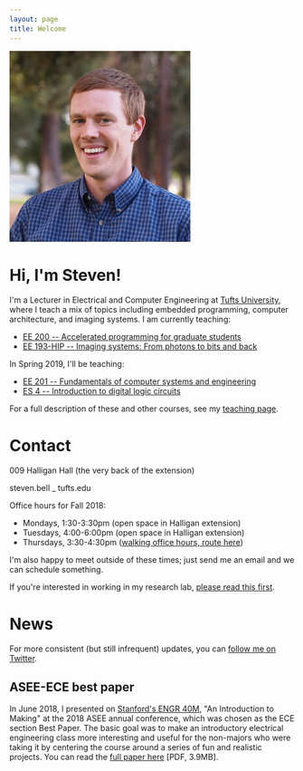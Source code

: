 ```yaml
---
layout: page
title: Welcome
---
```

<img class="floater" src="assets/img/portrait.jpg" />

# Hi, I'm Steven!

I'm a Lecturer in Electrical and Computer Engineering at [Tufts University](http://tufts.edu), where I teach a mix of topics including embedded programming, computer architecture, and imaging systems.  I am currently teaching:
* [EE 200 -- Accelerated programming for graduate students](http://www.ece.tufts.edu/ee/200)
* [EE 193-HIP -- Imaging systems: From photons to bits and back](http://www.ece.tufts.edu/ee/193HIP)

In Spring 2019, I'll be teaching:
* [EE 201 -- Fundamentals of computer systems and engineering](http://www.ece.tufts.edu/ee/201)
* [ES 4 -- Introduction to digital logic circuits](http://www.ece.tufts.edu/es/4)

For a full description of these and other courses, see my [teaching page](teaching).

# Contact

009 Halligan Hall (the very back of the extension)

steven.bell _ tufts.edu

Office hours for Fall 2018:

* Mondays, 1:30-3:30pm (open space in Halligan extension)
* Tuesdays, 4:00-6:00pm (open space in Halligan extension)
* Thursdays, 3:30-4:30pm ([walking office hours, route here](walking_oh))

I'm also happy to meet outside of these times; just send me an email and we can schedule something.

If you're interested in working in my research lab, [please read this first](working_with_me).

# News
For more consistent (but still infrequent) updates, you can [follow me on Twitter](http://twitter.com/stevenebell).

## ASEE-ECE best paper
In June 2018, I presented on [Stanford's ENGR 40M](http://engr40m.stanford.edu), "An Introduction to Making" at the 2018 ASEE annual conference, which was chosen as the ECE section Best Paper.  The basic goal was to make an introductory electrical engineering class more interesting and useful for the non-majors who were taking it by centering the course around a series of fun and realistic projects.  You can read the [full paper here](http://files.stevenbell.me/papers/asee2018_engr40m.pdf) [PDF, 3.9MB].

